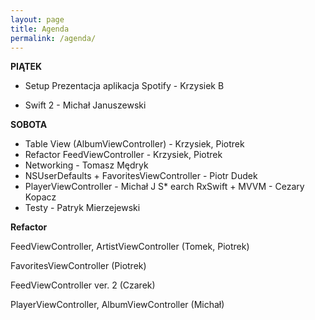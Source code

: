 ```yaml
---
layout: page
title: Agenda
permalink: /agenda/
---
```



**PIĄTEK**


* Setup
Prezentacja aplikacja Spotify - Krzysiek B

* Swift 2 - Michał Januszewski

**SOBOTA**


* Table View (AlbumViewController) - Krzysiek, Piotrek
* Refactor FeedViewController - Krzysiek, Piotrek
* Networking - Tomasz Mędryk
* NSUserDefaults + FavoritesViewController - Piotr Dudek
* PlayerViewController - Michał J
S* earch RxSwift + MVVM - Cezary Kopacz
* Testy - Patryk Mierzejewski

**Refactor**

FeedViewController, ArtistViewController  (Tomek, Piotrek)

FavoritesViewController (Piotrek)

FeedViewController ver. 2 (Czarek)

PlayerViewController, AlbumViewController (Michał)